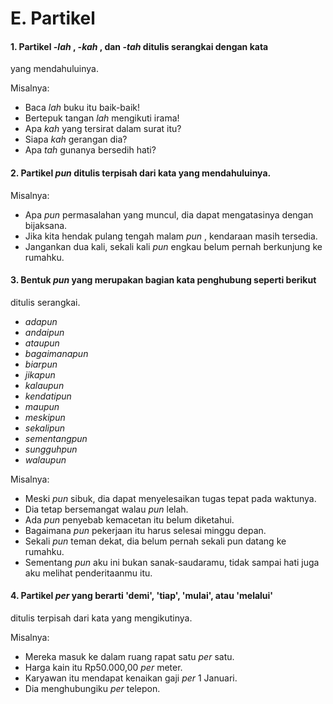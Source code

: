 # E. Partikel

#### 1\. Partikel _-lah_ , _-kah_ , dan _-tah_ ditulis serangkai dengan kata
yang mendahuluinya.

Misalnya:

  * Baca _lah_ buku itu baik-baik!
  * Bertepuk tangan _lah_ mengikuti irama!
  * Apa _kah_ yang tersirat dalam surat itu?
  * Siapa _kah_ gerangan dia?
  * Apa _tah_ gunanya bersedih hati?

#### 2\. Partikel _pun_ ditulis terpisah dari kata yang mendahuluinya.

Misalnya:

  * Apa _pun_ permasalahan yang muncul, dia dapat mengatasinya dengan bijaksana.
  * Jika kita hendak pulang tengah malam _pun_ , kendaraan masih tersedia.
  * Jangankan dua kali, sekali kali _pun_ engkau belum pernah berkunjung ke rumahku.

#### 3\. Bentuk _pun_ yang merupakan bagian kata penghubung seperti berikut
ditulis serangkai.

  * _adapun_
  * _andaipun_
  * _ataupun_
  * _bagaimanapun_
  * _biarpun_
  * _jikapun_
  * _kalaupun_
  * _kendatipun_
  * _maupun_
  * _meskipun_
  * _sekalipun_
  * _sementangpun_
  * _sungguhpun_
  * _walaupun_

Misalnya:

  * Meski _pun_ sibuk, dia dapat menyelesaikan tugas tepat pada waktunya.
  * Dia tetap bersemangat walau _pun_ lelah.
  * Ada _pun_ penyebab kemacetan itu belum diketahui.
  * Bagaimana _pun_ pekerjaan itu harus selesai minggu depan.
  * Sekali _pun_ teman dekat, dia belum pernah sekali pun datang ke rumahku.
  * Sementang _pun_ aku ini bukan sanak-saudaramu, tidak sampai hati juga aku melihat penderitaanmu itu.

#### 4\. Partikel _per_ yang berarti 'demi', 'tiap', 'mulai', atau 'melalui'
ditulis terpisah dari kata yang mengikutinya.

Misalnya:

  * Mereka masuk ke dalam ruang rapat satu _per_ satu.
  * Harga kain itu Rp50.000,00 _per_ meter.
  * Karyawan itu mendapat kenaikan gaji _per_ 1 Januari.
  * Dia menghubungiku _per_ telepon.